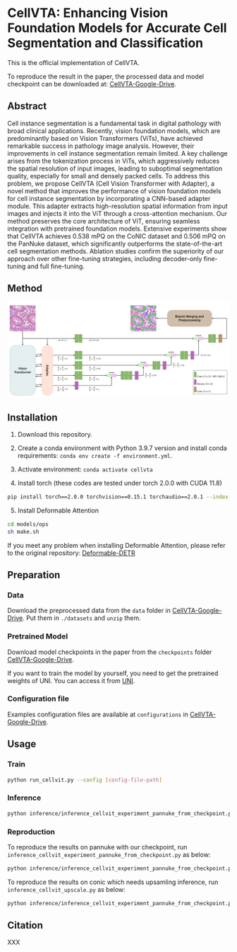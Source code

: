 # CellVTA: Enhancing Vision Foundation Models for Accurate Cell Segmentation and Classification


This is the official implementation of CellVTA.

To reproduce the result in the paper, the processed data and model checkpoint can be downloaded at: [CellVTA-Google-Drive](https://drive.google.com/drive/folders/1yH1p9YCyQl6Es2O88P6a-Fc7qN0mx0Uk?usp=drive_link).



## Abstract

Cell instance segmentation is a fundamental task in digital pathology with broad clinical applications.  Recently, vision foundation models, which are predominantly based on Vision Transformers (ViTs), have achieved remarkable success in pathology image analysis. However, their improvements in cell instance segmentation remain limited. A key challenge arises from the tokenization process in ViTs, which aggressively reduces the spatial resolution of input images, leading to suboptimal segmentation quality, especially for small and densely packed cells. To address this problem, we propose CellVTA (Cell Vision Transformer with Adapter), a novel method that improves the performance of vision foundation models for cell instance segmentation by incorporating a CNN-based adapter module. This adapter extracts high-resolution spatial information from input images and injects it into the ViT through a cross-attention mechanism. Our method preserves the core architecture of ViT, ensuring seamless integration with pretrained foundation models. Extensive experiments show that CellVTA achieves 0.538 mPQ on the CoNIC dataset and 0.506 mPQ on the PanNuke dataset, which significantly outperforms the state-of-the-art cell segmentation methods. Ablation studies confirm the superiority of our approach over other fine-tuning strategies, including decoder-only fine-tuning and full fine-tuning. 

## Method
<p align="center">
  <img src="./docs/figures/cellvta_structure.png"/>
</p>



## Installation
1. Download this repository.
  <!-- `git clone https://github.com/TIO-IKIM/CellViT.git` -->

2. Create a conda environment with Python 3.9.7 version and install conda requirements: `conda env create -f environment.yml`. 

<!-- You can change the environment name by editing the `name` tag in the environment.yaml file. -->

3. Activate environment: `conda activate cellvta`

4. Install torch (these codes are tested under torch 2.0.0 with CUDA 11.8)
```bash    
pip install torch==2.0.0 torchvision==0.15.1 torchaudio==2.0.1 --index-url https://download.pytorch.org/whl/cu118
```

5. Install Deformable Attention

```bash  
cd models/ops
sh make.sh
```
If you meet any problem when installing Deformable Attention, please refer to the original repository: [Deformable-DETR](https://github.com/fundamentalvision/Deformable-DETR)


## Preparation
### Data
Download the preprocessed data from the `data` folder in  [CellVTA-Google-Drive](https://drive.google.com/drive/folders/1yH1p9YCyQl6Es2O88P6a-Fc7qN0mx0Uk?usp=drive_link). Put them in `./datasets` and `unzip` them.

### Pretrained Model
Download model checkpoints in the paper from the `checkpoints` folder [CellVTA-Google-Drive](https://drive.google.com/drive/folders/1yH1p9YCyQl6Es2O88P6a-Fc7qN0mx0Uk?usp=drive_link).

If you want to train the model by yourself, you need to get the pretrained weights of UNI. You can access it from [UNI](https://huggingface.co/MahmoodLab/UNI). 


### Configuration file
Examples configuration files are available at `configurations` in [CellVTA-Google-Drive](https://drive.google.com/drive/folders/1yH1p9YCyQl6Es2O88P6a-Fc7qN0mx0Uk?usp=drive_link).


## Usage
### Train
```bash
python run_cellvit.py --config [config-file-path]
```

### Inference
```bash
python inference/inference_cellvit_experiment_pannuke_from_checkpoint.py --config [config-file-path] --output_dir [dictionary-to-save-results] --gpu 0  
```

### Reproduction

To reproduce the results on pannuke with our checkpoint, run `inference_cellvit_experiment_pannuke_from_checkpoint.py` as below:
```bash
python inference/inference_cellvit_experiment_pannuke_from_checkpoint.py --config [config-file-path] --output_dir [dictionary-to-save-results] --gpu 0
```



To reproduce the results on conic which needs upsamling inference, run `inference_cellvit_upscale.py` as below:
```bash
python inference/inference_cellvit_experiment_pannuke_from_checkpoint.py --config [config-file-path] --output_dir [dictionary-to-save-results] --gpu 0
```




## Citation

XXX

